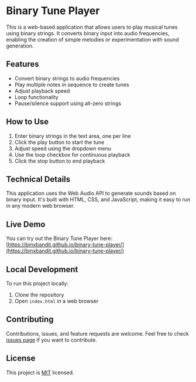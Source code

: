 # Binary Tune Player

This is a web-based application that allows users to play musical tunes using binary strings. It converts binary input into audio frequencies, enabling the creation of simple melodies or experimentation with sound generation.

## Features

- Convert binary strings to audio frequencies
- Play multiple notes in sequence to create tunes
- Adjust playback speed
- Loop functionality
- Pause/silence support using all-zero strings

## How to Use

1. Enter binary strings in the text area, one per line
2. Click the play button to start the tune
3. Adjust speed using the dropdown menu
4. Use the loop checkbox for continuous playback
5. Click the stop button to end playback

## Technical Details

This application uses the Web Audio API to generate sounds based on binary input. It's built with HTML, CSS, and JavaScript, making it easy to run in any modern web browser.

## Live Demo

You can try out the Binary Tune Player here: [https://bmxbandit.github.io/binary-tune-player/](https://bmxbandit.github.io/binary-tune-player/)

## Local Development

To run this project locally:

1. Clone the repository
2. Open `index.html` in a web browser

## Contributing

Contributions, issues, and feature requests are welcome. Feel free to check [issues page](https://github.com/bmxbandit/binary-tune-player/issues) if you want to contribute.

## License

This project is [MIT](https://choosealicense.com/licenses/mit/) licensed.

